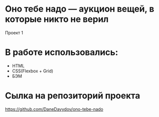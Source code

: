# Оно тебе надо — аукцион вещей, в которые никто не верил

Проект 1

# В работе использовались:
- HTML
- CSS(Flexbox + Grid)
- БЭМ

# Сылка на репозиторий проекта
https://github.com/DaneDavydov/ono-tebe-nado